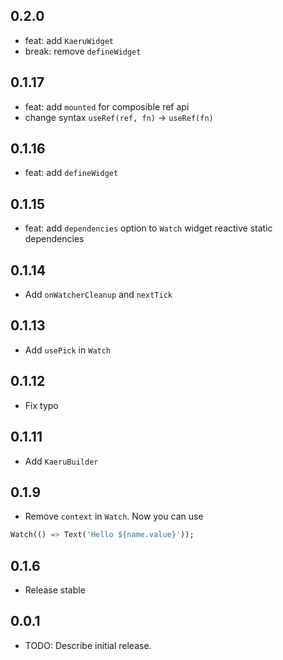 ## 0.2.0
* feat: add `KaeruWidget`
* break: remove `defineWidget`

## 0.1.17
* feat: add `mounted` for composible ref api
* change syntax `useRef(ref, fn)` -> `useRef(fn)`

## 0.1.16
* feat: add `defineWidget`

## 0.1.15
* feat: add `dependencies` option to `Watch` widget reactive static dependencies

## 0.1.14
* Add `onWatcherCleanup` and `nextTick`

## 0.1.13
* Add `usePick` in `Watch`

## 0.1.12
* Fix typo

## 0.1.11
* Add `KaeruBuilder`

## 0.1.9
* Remove `context` in `Watch`. Now you can use
```dart
Watch(() => Text('Hello ${name.value}'));
```

## 0.1.6
* Release stable

## 0.0.1

* TODO: Describe initial release.
